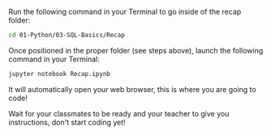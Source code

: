 Run the following command in your Terminal to go inside of the recap folder:

```bash
cd 01-Python/03-SQL-Basics/Recap
````

Once positioned in the proper folder (see steps above), launch the following command in your Terminal:

```bash
jupyter notebook Recap.ipynb
```

It will automatically open your web browser, this is where you are going to code!

Wait for your classmates to be ready and your teacher to give you instructions, don't start coding yet!
